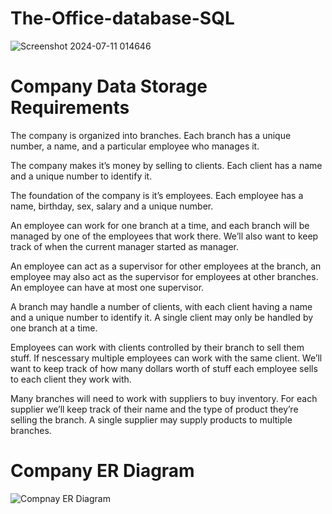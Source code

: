 # The-Office-database-SQL
![Screenshot 2024-07-11 014646](https://github.com/ManishPradhan1/The-Office-database-SQL/assets/78529495/d89778d3-16ad-462a-b1ab-c5c105a3a0f8)
# Company Data Storage Requirements
The company is organized into branches. Each branch has a unique number, a name, and a particular employee who manages it.

The company makes it’s money by selling to clients. Each client has a name and a unique number to identify it.

The foundation of the company is it’s employees. Each employee has a name, birthday, sex, salary and a unique number.

An employee can work for one branch at a time, and each branch will be managed by one of the employees that work there. We’ll also want to keep track of when the current manager started as manager.

An employee can act as a supervisor for other employees at the branch, an employee may also act as the supervisor for employees at other branches. An employee can have at most one supervisor.

A branch may handle a number of clients, with each client having a name and a unique number to identify it. A single client may only be handled by one branch at a time.

Employees can work with clients controlled by their branch to sell them stuff. If nescessary multiple employees can work with the same client. We’ll want to keep track of how many dollars worth of stuff each employee sells to each client they work with.

Many branches will need to work with suppliers to buy inventory. For each supplier we’ll keep track of their name and the type of product they’re selling the branch. A single supplier may supply products to multiple branches.
# Company ER Diagram
![Compnay ER Diagram](https://github.com/ManishPradhan1/The-Office-database-SQL/assets/78529495/c975146b-159d-462a-ab51-34966014d1e0)
